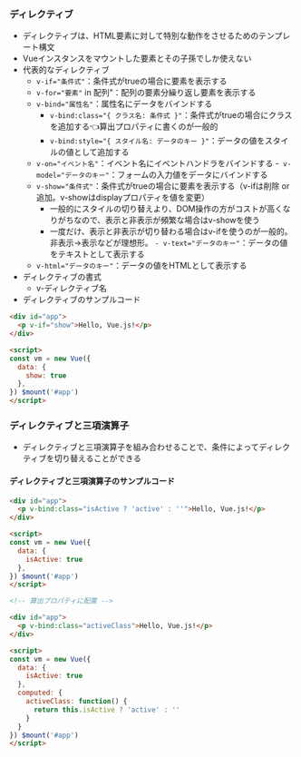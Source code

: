 ### ディレクティブ
- ディレクティブは、HTML要素に対して特別な動作をさせるためのテンプレート構文
- Vueインスタンスをマウントした要素とその子孫でしか使えない
- 代表的なディレクティブ
    - `v-if="条件式"`：条件式がtrueの場合に要素を表示する
    - `v-for="要素"` in 配列"：配列の要素分繰り返し要素を表示する
    - `v-bind="属性名"`：属性名にデータをバインドする
      - `v-bind:class="{ クラス名: 条件式 }"`：条件式がtrueの場合にクラスを追加する👈算出プロパティに書くのが一般的
      - `v-bind:style="{ スタイル名: データのキー }"`：データの値をスタイルの値として追加する
    - `v-on="イベント名"`：イベント名にイベントハンドラをバインドする
    -` v-model="データのキー"`：フォームの入力値をデータにバインドする
    - `v-show="条件式"`：条件式がtrueの場合に要素を表示する（v-ifは削除 or 追加。v-showはdisplayプロパティを値を変更）
        - 一般的にスタイルの切り替えより、DOM操作の方がコストが高くなりがちなので、表示と非表示が頻繁な場合はv-showを使う
        - 一度だけ、表示と非表示が切り替わる場合はv-ifを使うのが一般的。非表示→表示などが理想形。
    `- v-text="データのキー"`：データの値をテキストとして表示する
    - `v-html="データのキー"`：データの値をHTMLとして表示する
- ディレクティブの書式
    - v-ディレクティブ名
- ディレクティブのサンプルコード
```html
<div id="app">
  <p v-if="show">Hello, Vue.js!</p>
</div>

<script>
const vm = new Vue({
  data: {
    show: true
  },
}) $mount('#app')
</script>
```

### ディレクティブと三項演算子
- ディレクティブと三項演算子を組み合わせることで、条件によってディレクティブを切り替えることができる

#### ディレクティブと三項演算子のサンプルコード
```html
<div id="app">
  <p v-bind:class="isActive ? 'active' : ''">Hello, Vue.js!</p>
</div>

<script>
const vm = new Vue({
  data: {
    isActive: true
  },
}) $mount('#app')
</script>

<!-- 算出プロパティに配置 -->

<div id="app">
  <p v-bind:class="activeClass">Hello, Vue.js!</p>
</div>

<script>
const vm = new Vue({
  data: {
    isActive: true
  },
  computed: {
    activeClass: function() {
      return this.isActive ? 'active' : ''
    }
  }
}) $mount('#app')
</script>
```